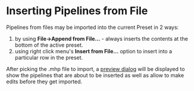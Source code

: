 # Inserting Pipelines from File

Pipelines from files may be imported into the current Preset in 2 ways: 

1. by using **File->Append from File...** - always inserts the contents at the bottom of the active preset.
2. using right click menu's **Insert from File...** option to insert into a particular row in the preset.

After picking the .mhp file to import, a [preview dialog](insert-preview.md) will be displayed to show the pipelines that are about to be inserted
as well as allow to make edits before they get imported.
